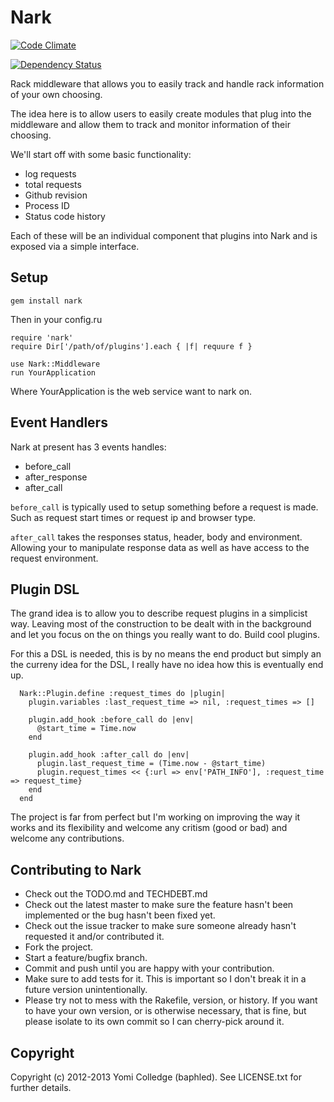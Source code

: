 Nark
====

[![Code Climate](https://codeclimate.com/badge.png)](https://codeclimate.com/github/baphled/nark)

[![Dependency Status](https://gemnasium.com/baphled/nark.png)](https://gemnasium.com/baphled/nark)

Rack middleware that allows you to easily track and handle rack information of your own choosing.

The idea here is to allow users to easily create modules that plug into the middleware and allow them to track and
monitor information of their choosing.

We'll start off with some basic functionality:
  * log requests
  * total requests
  * Github revision
  * Process ID
  * Status code history

Each of these will be an individual component that plugins into Nark and is exposed via a simple interface.

Setup
-----

`gem install nark`

Then in your config.ru

```
require 'nark'
require Dir['/path/of/plugins'].each { |f| requure f }

use Nark::Middleware
run YourApplication
```

Where YourApplication is the web service want to nark on.

Event Handlers
--------------

Nark at present has 3 events handles:
  * before_call
  * after_response
  * after_call

`before_call` is typically used to setup something before a request is
made. Such as request start times or request ip and browser type.

`after_call` takes the responses status, header, body and
environment. Allowing your to manipulate response data as well as have
access to the request environment.

Plugin DSL
----------

The grand idea is to allow you to describe request plugins in a
simplicist way. Leaving most of the construction to be dealt with in the
background and let you focus on the on things you really want to do.
Build cool plugins.

For this a DSL is needed, this is by no means the end product but simply
an the curreny idea for the DSL, I really have no idea how this is
eventually end up.

```
  Nark::Plugin.define :request_times do |plugin|
    plugin.variables :last_request_time => nil, :request_times => []

    plugin.add_hook :before_call do |env|
      @start_time = Time.now
    end

    plugin.add_hook :after_call do |env|
      plugin.last_request_time = (Time.now - @start_time)
      plugin.request_times << {:url => env['PATH_INFO'], :request_time => request_time}
    end
  end
```
 
The project is far from perfect but I'm working on improving the way it
works and its flexibility and welcome any critism (good or bad) and
welcome any contributions.

Contributing to Nark
----------------------------
 
* Check out the TODO.md and TECHDEBT.md
* Check out the latest master to make sure the feature hasn't been implemented or the bug hasn't been fixed yet.
* Check out the issue tracker to make sure someone already hasn't requested it and/or contributed it.
* Fork the project.
* Start a feature/bugfix branch.
* Commit and push until you are happy with your contribution.
* Make sure to add tests for it. This is important so I don't break it in a future version unintentionally.
* Please try not to mess with the Rakefile, version, or history. If you want to have your own version, or is otherwise necessary, that is fine, but please isolate to its own commit so I can cherry-pick around it.

Copyright
---------

Copyright (c) 2012-2013 Yomi Colledge (baphled). See LICENSE.txt for further details.
